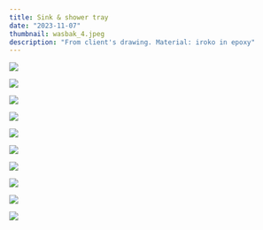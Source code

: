 ```yaml
---
title: Sink & shower tray
date: "2023-11-07"
thumbnail: wasbak_4.jpeg
description: "From client's drawing. Material: iroko in epoxy"
---
```


![](wasbak_1.jpeg)

![](wasbak_2.jpeg)

![](wasbak_3.jpeg)

![](wasbak_4.jpeg)

![](wasbak_5.jpeg)

![](HECS3095.jpeg)

![](douchebak_1.jpeg)

![](douchebak_2.jpeg)

![](douchebak_3.jpeg)

![](douchebak_4.jpeg)
